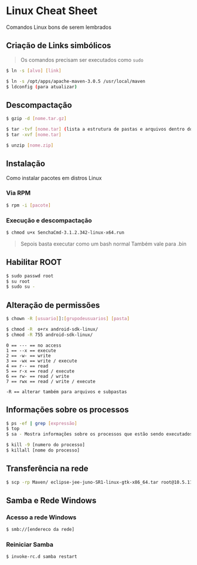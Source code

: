 # Linux Cheat Sheet
Comandos Linux bons de serem lembrados

## Criação de Links simbólicos
> Os comandos precisam ser executados como `sudo`
```sh
$ ln -s [alvo] [link]

$ ln -s /opt/apps/apache-maven-3.0.5 /usr/local/maven
$ ldconfig (para atualizar)
```

## Descompactação

```sh
$ gzip -d [nome.tar.gz]

$ tar -tvf [nome.tar] (lista a estrutura de pastas e arquivos dentro do compactado)
$ tar -xvf [nome.tar]

$ unzip [nome.zip]
```

## Instalação
Como instalar pacotes em distros Linux

### Via RPM
```sh
$ rpm -i [pacote]
```

### Execução e descompactação

```sh
$ chmod u+x SenchaCmd-3.1.2.342-linux-x64.run 
```
> Sepois basta executar como um bash normal
> Também vale para .bin

## Habilitar ROOT
```sh
$ sudo passwd root
$ su root
$ sudo su -
```

## Alteração de permissões ###
```sh
$ chown -R [usuario]]:[grupodeusuarios] [pasta]

$ chmod -R  o+rx android-sdk-linux/
$ chmod -R 755 android-sdk-linux/
```

```
0 == --- == no access
1 == --x == execute
2 == -w- == write
3 == -wx == write / execute
4 == r-- == read
5 == r-x == read / execute
6 == rw- == read / write
7 == rwx == read / write / execute

-R == alterar também para arquivos e subpastas
```

## Informações sobre os processos
```sh
$ ps -ef | grep [expressão]
$ top
$ sa - Mostra informações sobre os processos que estão sendo executados pelos usuários.

$ kill -9 [numero do processo]
$ killall [nome do processo]
```

## Transferência na rede
```sh
$ scp -rp Maven/ eclipse-jee-juno-SR1-linux-gtk-x86_64.tar root@10.5.114.37:/tmp
```

## Samba e Rede Windows
### Acesso a rede Windows
```sh
$ smb://[endereco da rede]
```

### Reiniciar Samba
```sh
$ invoke-rc.d samba restart
```